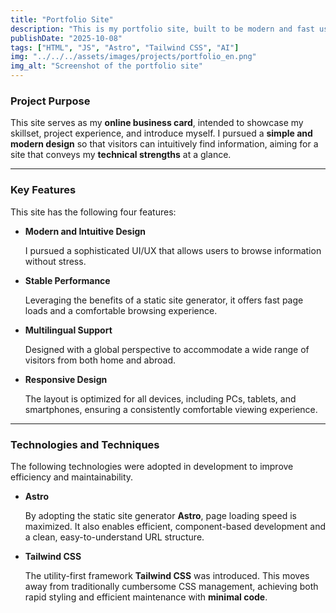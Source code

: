 ```yaml
---
title: "Portfolio Site"
description: "This is my portfolio site, built to be modern and fast using Astro."
publishDate: "2025-10-08"
tags: ["HTML", "JS", "Astro", "Tailwind CSS", "AI"]
img: "../../../assets/images/projects/portfolio_en.png"
img_alt: "Screenshot of the portfolio site"
---
```


### **Project Purpose**

This site serves as my **online business card**, intended to showcase my skillset, project experience, and introduce myself. I pursued a **simple and modern design** so that visitors can intuitively find information, aiming for a site that conveys my **technical strengths** at a glance.

---

### **Key Features**

This site has the following four features:

- **Modern and Intuitive Design**

  I pursued a sophisticated UI/UX that allows users to browse information without stress.

- **Stable Performance**

  Leveraging the benefits of a static site generator, it offers fast page loads and a comfortable browsing experience.

- **Multilingual Support**

  Designed with a global perspective to accommodate a wide range of visitors from both home and abroad.

- **Responsive Design**

  The layout is optimized for all devices, including PCs, tablets, and smartphones, ensuring a consistently comfortable viewing experience.

---

### **Technologies and Techniques**

The following technologies were adopted in development to improve efficiency and maintainability.

- **Astro**

  By adopting the static site generator **Astro**, page loading speed is maximized. It also enables efficient, component-based development and a clean, easy-to-understand URL structure.

- **Tailwind CSS**

  The utility-first framework **Tailwind CSS** was introduced. This moves away from traditionally cumbersome CSS management, achieving both rapid styling and efficient maintenance with **minimal code**.
